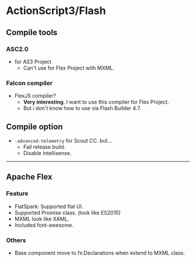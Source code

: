 # ActionScript3/Flash

## Compile tools

### ASC2.0

* for AS3 Project
    * Can't use for Flex Project with MXML.

### Falcon compiler

* FlexJS compiler?
    * __Very interesting__. I want to use this compiler for Flex Project.
    * But i don't know how to use via Flash Builder 4.7.

## Compile option

* `-advanced-telemetry` for Scout CC. but...
    * Fail release build.
    * Disable Intellisense.

----

## Apache Flex

### Feature

* FlatSpark: Supported flat UI.
* Supported Promise class. (look like ES2015)
* MXML look like XAML.
* Included font-awesome.

### Others

* Base component move to fx:Declarations when extend to MXML class.
